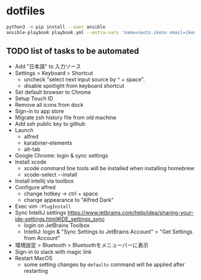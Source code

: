 # dotfiles

```sh
python3 -m pip install --user ansible
ansible-playbook playbook.yml --extra-vars 'name=naoto.ikeno email=ikenox@gmail.com'
```

## TODO list of tasks to be automated

- Add "日本語" to 入力ソース
- Settings > Keyboard > Shortcut
  - uncheck "select next input source by ^ + space".
  - disable spotlight from keyboard shortcut
- Set default browser to Chrome
- Setup Touch ID
- Remove all icons from dock
- Sign-in to app store
- Migrate zsh history file from old machine
- Add ssh public key to github
- Launch
    - alfred
    - karabiner-elements
    - alt-tab
- Google Chrome: login & sync settings
- Install xcode
    - xcode command line tools will be installed when installing homebrew
    - xcode-select --install
- Install intellij via toolbox
- Configure alfred
    - change hotkey -> ctrl + space
    - change appearance to "Alfred Dark"
- Exec vim `:PlugInstall`
- Sync IntelliJ settings https://www.jetbrains.com/help/idea/sharing-your-ide-settings.html#IDE_settings_sync
    - login on JetBrains Toolbox
    - IntelliJ: login & "Sync Settings to JetBrains Account" > "Get Settings from Account"
- 環境設定 > Bluetooth > Bluetoothをメニューバーに表示
- Sign-in to slack with magic link
- Restart MacOS
    - some setting changes by `defaults` command will be applied after restarting
